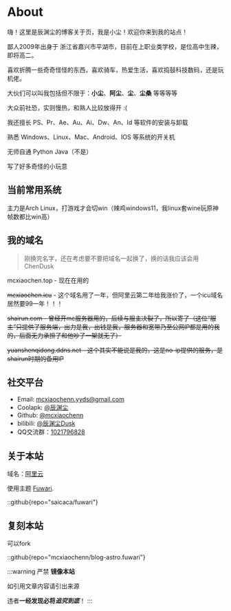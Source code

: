 # About

嗨！这里是辰渊尘的博客关于页，我是小尘！欢迎你来到我的站点！

鄙人2009年出身于 浙江省嘉兴市平湖市，目前在上职业类学校，是位高中生辣，即将高二。

喜欢折腾一些奇奇怪怪的东西，喜欢骑车，热爱生活，喜欢捣鼓科技数码，还是玩机佬。

大伙们可以叫我包括但不限于：**小尘**、**阿尘**、**尘**、**尘桑** 等等等等

大众前社恐，实则慢热，和熟人比较放得开 :(

我还擅长 PS、Pr、Ae、Au、Ai、Dw、An、Id 等软件的安装与卸载

熟悉 Windows、Linux、Mac、Android、IOS 等系统的开关机

无师自通 Python Java（不是）

写了好多奇怪的小玩意

## 当前常用系统

主力是Arch Linux，打游戏才会切win（辣鸡windows11，我linux套wine玩原神帧数都比win高）

## 我的域名

> 刚换完名字，还在考虑要不要把域名一起换了，换的话我应该会用ChenDusk

mcxiaochen.top - 现在在用的

~~mcxiaochen.icu~~ - 这个域名用了一年，但阿里云第二年给我涨价了，一个icu域名居然要99一年！！！

~~shairun.com - 曾经开mc服务器用的，后续与服主决裂了，所以寄了（这位“服主”只提供了服务端，出力是我，出钱是我，服务器和宽带乃至公网IP都是用的我的，后面无力承担了和他吵了一架就无了）~~

~~yuanshenqidong.ddns.net - 这个其实不能说是我的，这是no-ip提供的服务，是shairun时期的备用IP~~

## 社交平台

- Email: <a href="mailto:mcxiaochenn.yyds@gmail.com">mcxiaochenn.yyds@gmail.com</a>
- Coolapk: [@辰渊尘](https://www.coolapk.com/u/21508887)
- Github: [@mcxiaochenn](https://github.com/mcxiaochenn)
- bilibili: [@辰渊尘Dusk](https://space.bilibili.com/123757127)
- QQ交流群：[1021796828](https://qm.qq.com/cgi-bin/qm/qr?k=3QBW-67mUFuCz84Heh8p31EDHtam68zo&jump_from=webapi&authKey=nZLoO4R2JmZ0qjaWDlLZ5FilZiVLAPFCvFveGmuZd8m1E0XmHPeJcsi+Ut3bHBCE)

## 关于本站

域名：[阿里云](https://aliyun.com/)

使用主题 [Fuwari](https://github.com/saicaca/fuwari).

::github{repo="saicaca/fuwari"}

## 复刻本站

可以fork

::github{repo="mcxiaochenn/blog-astro.fuwari"}

:::warning
严禁 **镜像本站**

如引用文章内容请引出来源

违者**一经发现必将*****追究到底***！
:::